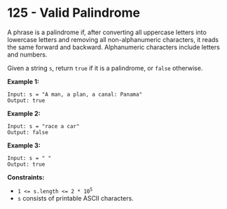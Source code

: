 # 125 - Valid Palindrome
A phrase is a palindrome if, after converting all uppercase letters into lowercase letters and removing all non-alphanumeric characters, it reads the same forward and backward. Alphanumeric characters include letters and numbers.

Given a string `s`, return `true` if it is a palindrome, or `false` otherwise.

**Example 1:**
```
Input: s = "A man, a plan, a canal: Panama"
Output: true
```

**Example 2:**
```
Input: s = "race a car"
Output: false
```

**Example 3:**
```
Input: s = " "
Output: true
```

**Constraints:**
- <code>1 <= s.length <= 2 * 10<sup>5</sup></code>
- `s` consists of printable ASCII characters.
